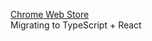[Chrome Web Store](https://chromewebstore.google.com/detail/arcacon+/lcmigpdnabmialfklkkkofiapdgabief)  
Migrating to TypeScript + React
